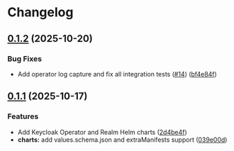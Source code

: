 # Changelog

## [0.1.2](https://github.com/vriesdemichael/keycloak-operator/compare/chart-client-v0.1.1...chart-client-v0.1.2) (2025-10-20)


### Bug Fixes

* Add operator log capture and fix all integration tests ([#14](https://github.com/vriesdemichael/keycloak-operator/issues/14)) ([bf4e84f](https://github.com/vriesdemichael/keycloak-operator/commit/bf4e84ff8e4e5f8a0ebb0210ac2d6922beae2174))

## [0.1.1](https://github.com/vriesdemichael/keycloak-operator/compare/chart-client-v0.1.0...chart-client-v0.1.1) (2025-10-17)


### Features

* Add Keycloak Operator and Realm Helm charts ([2d4be4f](https://github.com/vriesdemichael/keycloak-operator/commit/2d4be4f4b8b43665afcecc8f0dacefbe88f66117))
* **charts:** add values.schema.json and extraManifests support ([039e00d](https://github.com/vriesdemichael/keycloak-operator/commit/039e00d1fe0874b2eb24f21d95f5e58d9f4a50cc))
